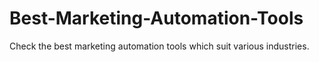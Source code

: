 # Best-Marketing-Automation-Tools
Check the best marketing automation tools which suit various industries.
